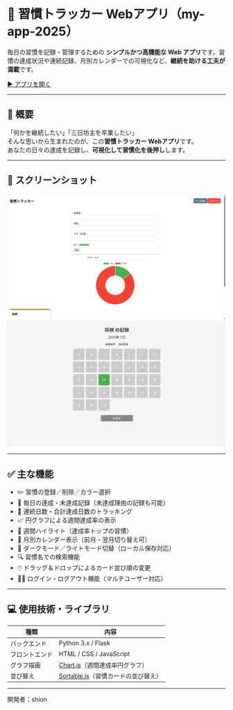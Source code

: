 # 🌱 習慣トラッカー Webアプリ（my-app-2025）

毎日の習慣を記録・管理するための **シンプルかつ高機能な Web アプリ**です。習慣の達成状況や連続記録、月別カレンダーでの可視化など、**継続を助ける工夫が満載**です。

[▶️ アプリを開く](https://habits-tracker-i5b3.onrender.com)

---

## 📝 概要

「何かを継続したい」「三日坊主を卒業したい」  
そんな思いから生まれたのが、この**習慣トラッカー Webアプリ**です。  
あなたの日々の達成を記録し、**可視化して習慣化を後押し**します。

---

## 📸 スクリーンショット

![トップページ（ライトモード）](screenshots/light_mode.png)
![月別カレンダー表示](screenshots/calendar_view.png)

---

## ✅ 主な機能

- ✏️ 習慣の登録／削除／カラー選択
- 📅 毎日の達成・未達成記録（未達成理由の記録も可能）
- 🔁 連続日数・合計達成日数のトラッキング
- 📈 円グラフによる週間達成率の表示
- 🏅 週間ハイライト（達成率トップの習慣）
- 📆 月別カレンダー表示（前月・翌月切り替え可）
- 🌙 ダークモード／ライトモード切替（ローカル保存対応）
- 🔍 習慣名での検索機能
- 🖱️ ドラッグ＆ドロップによるカード並び順の変更
- 🧑‍💻 ログイン・ログアウト機能（マルチユーザー対応）

---

## 💻 使用技術・ライブラリ

| 種類         | 内容 |
|--------------|------|
| バックエンド | Python 3.x / Flask |
| フロントエンド | HTML / CSS / JavaScript |
| グラフ描画    | [Chart.js](https://www.chartjs.org/)（週間達成率円グラフ） |
| 並び替え     | [Sortable.js](https://sortablejs.github.io/Sortable/)（習慣カードの並び替え） |

---



開発者：shion
